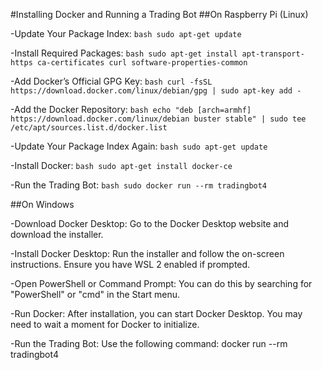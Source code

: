 #Installing Docker and Running a Trading Bot
##On Raspberry Pi (Linux)

-Update Your Package Index: 
    ```bash
    sudo apt-get update
    ```

-Install Required Packages: 
    ```bash
        sudo apt-get install apt-transport-https ca-certificates curl software-properties-common
    ```

-Add Docker’s Official GPG Key: 
    ```bash
    curl -fsSL https://download.docker.com/linux/debian/gpg | sudo apt-key add -
    ```

-Add the Docker Repository: 
    ```bash
    echo "deb [arch=armhf] https://download.docker.com/linux/debian buster stable" | sudo tee /etc/apt/sources.list.d/docker.list
    ```

-Update Your Package Index Again: 
    ```bash
    sudo apt-get update
    ```

-Install Docker: 
    ```bash
    sudo apt-get install docker-ce
    ```

-Run the Trading Bot: 
    ```bash
    sudo docker run --rm tradingbot4
    ```

##On Windows

-Download Docker Desktop: Go to the Docker Desktop website and download the installer.

-Install Docker Desktop: Run the installer and follow the on-screen instructions. Ensure you have WSL 2 enabled if prompted.

-Open PowerShell or Command Prompt: You can do this by searching for "PowerShell" or "cmd" in the Start menu.

-Run Docker: After installation, you can start Docker Desktop. You may need to wait a moment for Docker to initialize.

-Run the Trading Bot: Use the following command: docker run --rm tradingbot4